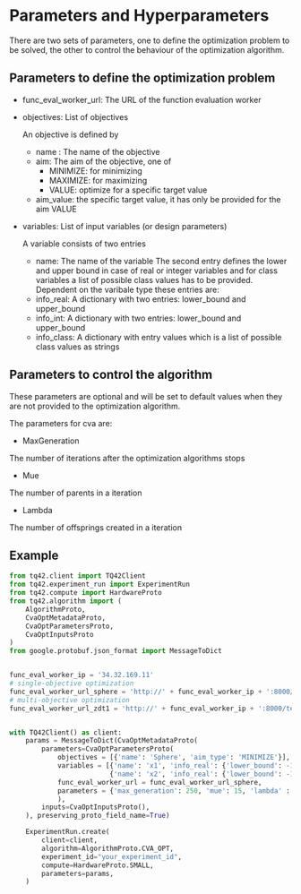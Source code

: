 # Parameters and Hyperparameters

There are two sets of parameters, one to define the optimization problem to be solved, the other to control the behaviour of the optimization algorithm.

## Parameters to define the optimization problem

* func_eval_worker_url: The URL of the function evaluation worker

* objectives: List of objectives

  An objective is defined by
  * name : The name of the objective
  * aim: The aim of the objective, one of
    * MINIMIZE: for minimizing
    * MAXIMIZE: for maximizing
    * VALUE: optimize for a specific target value
  * aim_value: the specific target value, it has only be provided for the aim VALUE

* variables: List of input variables (or design parameters)

  A variable consists of two entries
  * name: The name of the variable
  The second entry defines the lower and upper bound in case of real or integer variables and for class variables a list of possible class values has to be provided. Dependent on the varibale type these entries are:
  * info_real: A dictionary with two entries: lower_bound and upper_bound
  * info_int: A dictionary with two entries: lower_bound and upper_bound
  * info_class: A dictionary with entry values which is a list of possible class values as strings

## Parameters to control the algorithm
These parameters are optional and will be set to default values when they are not provided to the optimization algorithm.

The parameters for cva are:

* MaxGeneration 

The number of iterations after the optimization algorithms stops

* Mue

The number of parents in a iteration

* Lambda

The number of offsprings created in a iteration

## Example
```python
from tq42.client import TQ42Client
from tq42.experiment_run import ExperimentRun
from tq42.compute import HardwareProto
from tq42.algorithm import (
    AlgorithmProto,
    CvaOptMetadataProto,
    CvaOptParametersProto,
    CvaOptInputsProto
)
from google.protobuf.json_format import MessageToDict


func_eval_worker_ip = '34.32.169.11'
# single-objective optimization
func_eval_worker_url_sphere = 'http://' + func_eval_worker_ip + ':8000/test_func_eval/Sphere'
# multi-objective optimization
func_eval_worker_url_zdt1 = 'http://' + func_eval_worker_ip + ':8000/test_func_eval/ZDT1'


with TQ42Client() as client:
    params = MessageToDict(CvaOptMetadataProto(
        parameters=CvaOptParametersProto(
            objectives = [{'name': 'Sphere', 'aim_type': 'MINIMIZE'}],
            variables = [{'name': 'x1', 'info_real': {'lower_bound': -1.0, 'upper_bound': 1.0}},
                         {'name': 'x2', 'info_real': {'lower_bound': -1.0, 'upper_bound': 1.0}}],
            func_eval_worker_url = func_eval_worker_url_sphere,
            parameters = {'max_generation': 250, 'mue': 15, 'lambda' : 100},
            ),
        inputs=CvaOptInputsProto(),
    ), preserving_proto_field_name=True)

    ExperimentRun.create(
        client=client,
        algorithm=AlgorithmProto.CVA_OPT,
        experiment_id="your_experiment_id",
        compute=HardwareProto.SMALL,
        parameters=params,
    )
```
